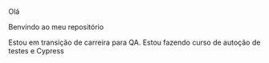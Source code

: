 Olá

Benvindo ao meu repositório

Estou em transição de carreira para QA. Estou fazendo curso de autoção de testes e Cypress
